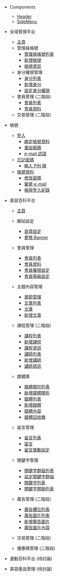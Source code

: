 
* Components
  * [Header](Pages/components/header.md)
  * [SideMenu](Pages/components/sidemenu.md)

* 全域管理平台
  * [主頁](Pages/Center/main.md)
  * 管理員帳號
    * [管理員帳號列表](Pages/Center/admin/administer-list.md)
    * [新增帳號](Pages/Center/admin/add-administer.md)
    * [帳號資訊](Pages/Center/admin/administer-info.md)
  * 身分權限管理
    * [身分列表](Pages/Center/role/role-list.md)
    * [新增身分](Pages/Center/role/add-role.md)
    * [設定身分權限](Pages/Center/role/set-role.md)
  * 會員管理 (二階段)
    * [會員列表](Pages/Center/member/member-list.md)
    * [會員資料](Pages/Center/member/member-info.md)
  * 交易管理 (二階段)


* 帳號
  * [登入](Pages/Account/login.md)
    * [綁定帳號資料](Pages/Account/bind-account.md)
    * [重設密碼](Pages/Account/reset-password.md)
    * [e-mail 認證](Pages/Account/verity-email.md)
  * [忘記密碼](Pages/Account/forget-password.md)
    * [輸入 PIN 碼](Pages/Account/enter-pin.md)
  * [帳號資料](Pages/Account/account.md)
    * [修改密碼](Pages/Account/change-password.md)
    * [變更 e-mail](Pages/Account/change-email.md)
    * [檢視登入紀錄](Pages/Account/login-history.md)


* 美容百科平台
  * [主頁](Pages/Beauty/main.md)

  * 網站設定
    * [首頁設定](Pages/Beauty/web-setting/Home-setting.md)
    * [更換 Banner](Pages/Beauty/web-setting/banner-setting.md)

  * 會員管理
    * [會員列表](Pages/Beauty/member/member-list.md)
    * [會員資料](Pages/Beauty/member/member-info.md)
    * [會員權限設定](Pages/Beauty/member/member-authority.md)
    * [會員等級設定](Pages/Beauty/member/member-level.md)

  * 主題內容管理
    * [章節管理](Pages/Beauty/content/chapter.md)
    * [文章列表](Pages/Beauty/content/article-list.md)
    * [文章](Pages/Beauty/content/article.md)
    * [新增文章](Pages/Beauty/content/add-article.md)

  * 課程管理 (二階段)
    * [課程列表](Pages/Beauty/course/course-list.md)
    * [新增課程](Pages/Beauty/course/add-course.md)
    * [課程資訊](Pages/Beauty/course/course-info.md)
    * [講師列表](Pages/Beauty/course/mentor-list.md)
    * [新增講師](Pages/Beauty/course/add-mentor.md)
    * [講師資訊](Pages/Beauty/course/mentor-info.md)

  * 媒體庫
    * [媒體類別列表](Pages/Beauty/media/mediafolder-list.md)
    * [新增媒體類別](Pages/Beauty/media/add-mediafolder.md)
    * [媒體列表](Pages/Beauty/media/media-list.md)
    * [新增媒體](Pages/Beauty/media/add-media.md)
    * [媒體內容](Pages/Beauty/media/media-info.md)
    * [媒體回收桶](Pages/Beauty/media/media-trash.md)

  * 留言管理
    * [留言列表](Pages/Beauty/comment/comment-list.md)
    * [留言](Pages/Beauty/comment/comment.md)
    * [留言獎勵設定](Pages/Beauty/comment/comment-award.md)

  * 關鍵字管理
    * [關鍵字群組列表](Pages/Beauty/keyword/keyword-group-list.md)
    * [設定關鍵字群組](Pages/Beauty/keyword/set-keyword-group.md)
    * [關鍵字列表](Pages/Beauty/keyword/keyword-list.md)
    * [關鍵字關聯列表](Pages/Beauty/keyword/keyword-related-list.md)

  * 廣告管理 (二階段)
    * [廣告欄位列表](Pages/Beauty/advertisement/ad-position-list.md)
    * [廣告圖片列表](Pages/Beauty/advertisement/ad-list.md)
    * [新增廣告圖片](Pages/Beauty/advertisement/add-ad.md)
    * [廣告圖片內容](Pages/Beauty/advertisement/ad-info.md)

  * 交易管理 (二階段)

  * 優惠碼管理 (二階段)


* 運動百科平台 (待討論)


* 美容產品管理 (待討論)